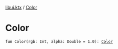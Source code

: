 [libui.ktx](index.md) / [Color](./-color.md)

# Color

`fun Color(rgb: Int, alpha: Double = 1.0): `[`Color`](-color/index.md)